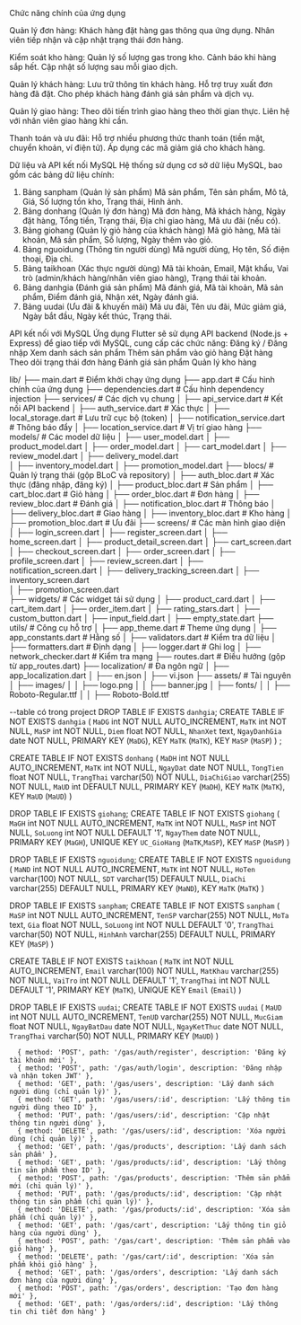 
Chức năng chính của ứng dụng

Quản lý đơn hàng:
Khách hàng đặt hàng gas thông qua ứng dụng.
Nhân viên tiếp nhận và cập nhật trạng thái đơn hàng.

Kiểm soát kho hàng:
Quản lý số lượng gas trong kho.
Cảnh báo khi hàng sắp hết.
Cập nhật số lượng sau mỗi giao dịch.

Quản lý khách hàng:
Lưu trữ thông tin khách hàng.
Hỗ trợ truy xuất đơn hàng đã đặt.
Cho phép khách hàng đánh giá sản phẩm và dịch vụ.

Quản lý giao hàng:
Theo dõi tiến trình giao hàng theo thời gian thực.
Liên hệ với nhân viên giao hàng khi cần.

Thanh toán và ưu đãi:
Hỗ trợ nhiều phương thức thanh toán (tiền mặt, chuyển khoản, ví điện tử).
Áp dụng các mã giảm giá cho khách hàng.

Dữ liệu và API kết nối MySQL
Hệ thống sử dụng cơ sở dữ liệu MySQL, bao gồm các bảng dữ liệu chính:
1. Bảng sanpham (Quản lý sản phẩm)
Mã sản phẩm, Tên sản phẩm, Mô tả, Giá, Số lượng tồn kho, Trạng thái, Hình ảnh.
2. Bảng donhang (Quản lý đơn hàng)
Mã đơn hàng, Mã khách hàng, Ngày đặt hàng, Tổng tiền, Trạng thái, Địa chỉ giao hàng, Mã ưu đãi (nếu có).
3. Bảng giohang (Quản lý giỏ hàng của khách hàng)
Mã giỏ hàng, Mã tài khoản, Mã sản phẩm, Số lượng, Ngày thêm vào giỏ.
4. Bảng nguoidung (Thông tin người dùng)
Mã người dùng, Họ tên, Số điện thoại, Địa chỉ.
5. Bảng taikhoan (Xác thực người dùng)
Mã tài khoản, Email, Mật khẩu, Vai trò (admin/khách hàng/nhân viên giao hàng), Trạng thái tài khoản.
6. Bảng danhgia (Đánh giá sản phẩm)
Mã đánh giá, Mã tài khoản, Mã sản phẩm, Điểm đánh giá, Nhận xét, Ngày đánh giá.
7. Bảng uudai (Ưu đãi & khuyến mãi)
Mã ưu đãi, Tên ưu đãi, Mức giảm giá, Ngày bắt đầu, Ngày kết thúc, Trạng thái.

API kết nối với MySQL
Ứng dụng Flutter sẽ sử dụng API backend (Node.js + Express) để giao tiếp với MySQL, cung cấp các chức năng:
Đăng ký / Đăng nhập
Xem danh sách sản phẩm
Thêm sản phẩm vào giỏ hàng
Đặt hàng
Theo dõi trạng thái đơn hàng
Đánh giá sản phẩm
Quản lý kho hàng


lib/
├── main.dart                # Điểm khởi chạy ứng dụng
├── app.dart                 # Cấu hình chính của ứng dụng
├── dependencies.dart        # Cấu hình dependency injection
├── services/                # Các dịch vụ chung
│   ├── api_service.dart     # Kết nối API backend
│   ├── auth_service.dart    # Xác thực
│   ├── local_storage.dart   # Lưu trữ cục bộ (token)
│   ├── notification_service.dart # Thông báo đẩy
│   ├── location_service.dart # Vị trí giao hàng
├── models/                  # Các model dữ liệu
│   ├── user_model.dart
│   ├── product_model.dart
│   ├── order_model.dart
│   ├── cart_model.dart
│   ├── review_model.dart
│   ├── delivery_model.dart  
│   ├── inventory_model.dart 
│   ├── promotion_model.dart 
├── blocs/                   # Quản lý trạng thái (gộp BLoC và repository)
│   ├── auth_bloc.dart       # Xác thực (đăng nhập, đăng ký)
│   ├── product_bloc.dart    # Sản phẩm
│   ├── cart_bloc.dart       # Giỏ hàng
│   ├── order_bloc.dart      # Đơn hàng
│   ├── review_bloc.dart     # Đánh giá
│   ├── notification_bloc.dart # Thông báo
│   ├── delivery_bloc.dart   # Giao hàng
│   ├── inventory_bloc.dart  # Kho hàng
│   ├── promotion_bloc.dart  # Ưu đãi
├── screens/                 # Các màn hình giao diện
│   ├── login_screen.dart
│   ├── register_screen.dart
│   ├── home_screen.dart
│   ├── product_detail_screen.dart
│   ├── cart_screen.dart
│   ├── checkout_screen.dart
│   ├── order_screen.dart
│   ├── profile_screen.dart
│   ├── review_screen.dart
│   ├── notification_screen.dart
│   ├── delivery_tracking_screen.dart
│   ├── inventory_screen.dart       
│   ├── promotion_screen.dart       
├── widgets/                 # Các widget tái sử dụng
│   ├── product_card.dart
│   ├── cart_item.dart
│   ├── order_item.dart
│   ├── rating_stars.dart
│   ├── custom_button.dart
│   ├── input_field.dart
│   ├── empty_state.dart
├── utils/                   # Công cụ hỗ trợ
│   ├── app_theme.dart       # Theme ứng dụng
│   ├── app_constants.dart   # Hằng số
│   ├── validators.dart      # Kiểm tra dữ liệu
│   ├── formatters.dart      # Định dạng
│   ├── logger.dart          # Ghi log
│   ├── network_checker.dart # Kiểm tra mạng
├── routes.dart              # Điều hướng (gộp từ app_routes.dart)
├── localization/            # Đa ngôn ngữ
│   ├── app_localization.dart
│   ├── en.json
│   ├── vi.json
├── assets/                  # Tài nguyên
│   ├── images/
│   │   ├── logo.png
│   │   ├── banner.jpg
│   ├── fonts/
│   │   ├── Roboto-Regular.ttf
│   │   ├── Roboto-Bold.ttf

--table có trong project
DROP TABLE IF EXISTS `danhgia`;
CREATE TABLE IF NOT EXISTS `danhgia` (
`MaDG` int NOT NULL AUTO_INCREMENT,
`MaTK` int NOT NULL,
`MaSP` int NOT NULL,
`Diem` float NOT NULL,
`NhanXet` text,
`NgayDanhGia` date NOT NULL,
PRIMARY KEY (`MaDG`),
KEY `MaTK` (`MaTK`),
KEY `MaSP` (`MaSP`)
) ;

CREATE TABLE IF NOT EXISTS `donhang` (
`MaDH` int NOT NULL AUTO_INCREMENT,
`MaTK` int NOT NULL,
`NgayDat` date NOT NULL,
`TongTien` float NOT NULL,
`TrangThai` varchar(50) NOT NULL,
`DiaChiGiao` varchar(255) NOT NULL,
`MaUD` int DEFAULT NULL,
PRIMARY KEY (`MaDH`),
KEY `MaTK` (`MaTK`),
KEY `MaUD` (`MaUD`)
)

DROP TABLE IF EXISTS `giohang`;
CREATE TABLE IF NOT EXISTS `giohang` (
`MaGH` int NOT NULL AUTO_INCREMENT,
`MaTK` int NOT NULL,
`MaSP` int NOT NULL,
`SoLuong` int NOT NULL DEFAULT '1',
`NgayThem` date NOT NULL,
PRIMARY KEY (`MaGH`),
UNIQUE KEY `UC_GioHang` (`MaTK`,`MaSP`),
KEY `MaSP` (`MaSP`)
)

DROP TABLE IF EXISTS `nguoidung`;
CREATE TABLE IF NOT EXISTS `nguoidung` (
`MaND` int NOT NULL AUTO_INCREMENT,
`MaTK` int NOT NULL,
`HoTen` varchar(100) NOT NULL,
`SDT` varchar(15) DEFAULT NULL,
`DiaChi` varchar(255) DEFAULT NULL,
PRIMARY KEY (`MaND`),
KEY `MaTK` (`MaTK`)
)

DROP TABLE IF EXISTS `sanpham`;
CREATE TABLE IF NOT EXISTS `sanpham` (
`MaSP` int NOT NULL AUTO_INCREMENT,
`TenSP` varchar(255) NOT NULL,
`MoTa` text,
`Gia` float NOT NULL,
`SoLuong` int NOT NULL DEFAULT '0',
`TrangThai` varchar(50) NOT NULL,
`HinhAnh` varchar(255) DEFAULT NULL,
PRIMARY KEY (`MaSP`)
)

CREATE TABLE IF NOT EXISTS `taikhoan` (
`MaTK` int NOT NULL AUTO_INCREMENT,
`Email` varchar(100) NOT NULL,
`MatKhau` varchar(255) NOT NULL,
`VaiTro` int NOT NULL DEFAULT '1',
`TrangThai` int NOT NULL DEFAULT '1',
PRIMARY KEY (`MaTK`),
UNIQUE KEY `Email` (`Email`)
)

DROP TABLE IF EXISTS `uudai`;
CREATE TABLE IF NOT EXISTS `uudai` (
`MaUD` int NOT NULL AUTO_INCREMENT,
`TenUD` varchar(255) NOT NULL,
`MucGiam` float NOT NULL,
`NgayBatDau` date NOT NULL,
`NgayKetThuc` date NOT NULL,
`TrangThai` varchar(50) NOT NULL,
PRIMARY KEY (`MaUD`)
)

      { method: 'POST', path: '/gas/auth/register', description: 'Đăng ký tài khoản mới' },
      { method: 'POST', path: '/gas/auth/login', description: 'Đăng nhập và nhận token JWT' },
      { method: 'GET', path: '/gas/users', description: 'Lấy danh sách người dùng (chỉ quản lý)' },
      { method: 'GET', path: '/gas/users/:id', description: 'Lấy thông tin người dùng theo ID' },
      { method: 'PUT', path: '/gas/users/:id', description: 'Cập nhật thông tin người dùng' },
      { method: 'DELETE', path: '/gas/users/:id', description: 'Xóa người dùng (chỉ quản lý)' },
      { method: 'GET', path: '/gas/products', description: 'Lấy danh sách sản phẩm' },
      { method: 'GET', path: '/gas/products/:id', description: 'Lấy thông tin sản phẩm theo ID' },
      { method: 'POST', path: '/gas/products', description: 'Thêm sản phẩm mới (chỉ quản lý)' },
      { method: 'PUT', path: '/gas/products/:id', description: 'Cập nhật thông tin sản phẩm (chỉ quản lý)' },
      { method: 'DELETE', path: '/gas/products/:id', description: 'Xóa sản phẩm (chỉ quản lý)' },
      { method: 'GET', path: '/gas/cart', description: 'Lấy thông tin giỏ hàng của người dùng' },
      { method: 'POST', path: '/gas/cart', description: 'Thêm sản phẩm vào giỏ hàng' },
      { method: 'DELETE', path: '/gas/cart/:id', description: 'Xóa sản phẩm khỏi giỏ hàng' },
      { method: 'GET', path: '/gas/orders', description: 'Lấy danh sách đơn hàng của người dùng' },
      { method: 'POST', path: '/gas/orders', description: 'Tạo đơn hàng mới' },
      { method: 'GET', path: '/gas/orders/:id', description: 'Lấy thông tin chi tiết đơn hàng' }



